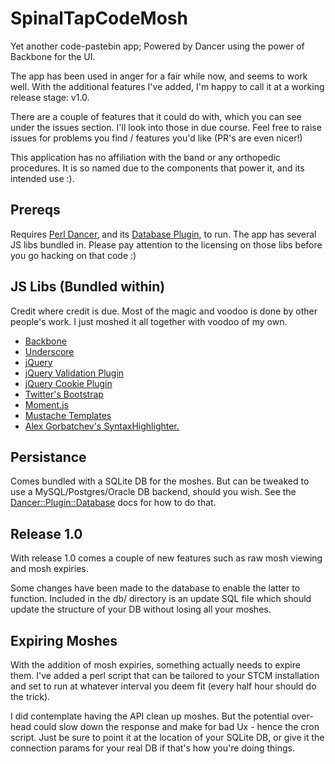 SpinalTapCodeMosh
=================

Yet another code-pastebin app; Powered by Dancer using the power of Backbone
for the UI.

The app has been used in anger for a fair while now, and seems to work well.
With the additional features I've added, I'm happy to call it at a working
release stage: v1.0.

There are a couple of features that it could do with, which you can see under
the issues section. I'll look into those in due course. Feel free to raise
issues for problems you find / features you'd like (PR's are even nicer!)

This application has no affiliation with the band or any orthopedic procedures.
It is so named due to the components that power it, and its intended use :).

Prereqs
-------

Requires [Perl Dancer](http://perldancer.org), and its
[Database Plugin](https://metacpan.org/module/Dancer::Plugin::Database), to run.
The app has several JS libs bundled in.  Please pay attention to the licensing on those
libs before you go hacking on that code :)


JS Libs (Bundled within)
----

Credit where credit is due. Most of the magic and voodoo is done by other
people's work. I just moshed it all together with voodoo of my own.

* [Backbone](http://backbonejs.org)
* [Underscore](http://underscorejs.org)
* [jQuery](http://jquery.com/)
* [jQuery Validation Plugin](http://jqueryvalidation.org/)
* [jQuery Cookie Plugin](http://plugins.jquery.com/jcookie/)
* [Twitter's Bootstrap](http://twitter.github.io/bootstrap/)
* [Moment.js](http://momentjs.com/)
* [Mustache Templates](http://mustache.github.io/)
* [Alex Gorbatchev's SyntaxHighlighter.](http://alexgorbatchev.com/SyntaxHighlighter/)

Persistance
-----------

Comes bundled with a SQLite DB for the moshes. But can be tweaked to use a
MySQL/Postgres/Oracle DB backend, should you wish. See the
[Dancer::Plugin::Database](https://metacpan.org/module/Dancer::Plugin::Database)
docs for how to do that.


Release 1.0
-----------

With release 1.0 comes a couple of new features such as raw mosh viewing and
mosh expiries.

Some changes have been made to the database to enable the latter to function.
Included in the db/ directory is an update SQL file which should update the
structure of your DB without losing all your moshes.


Expiring Moshes
---------------

With the addition of mosh expiries, something actually needs to expire them.
I've added a perl script that can be tailored to your STCM installation and set
to run at whatever interval you deem fit (every half hour should do the trick).

I did contemplate having the API clean up moshes. But the potential over-head
could slow down the response and make for bad Ux - hence the cron script. Just
be sure to point it at the location of your SQLite DB, or give it the connection
params for your real DB if that's how you're doing things.


